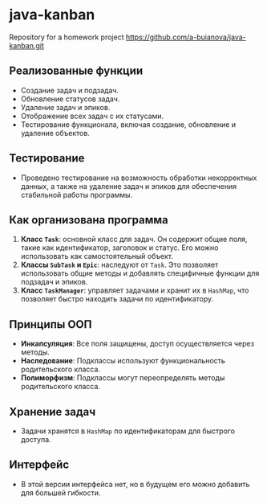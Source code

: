 # java-kanban
Repository for a homework project https://github.com/a-buianova/java-kanban.git

## Реализованные функции
- Создание задач и подзадач.
- Обновление статусов задач.
- Удаление задач и эпиков.
- Отображение всех задач с их статусами.
- Тестирование функционала, включая создание, обновление и удаление объектов.

## Тестирование
- Проведено тестирование на возможность обработки некорректных данных, а также на удаление задач и эпиков для обеспечения стабильной работы программы.

## Как организована программа
1. **Класс `Task`**: основной класс для задач. Он содержит общие поля, такие как идентификатор, заголовок и статус. Его можно использовать как самостоятельный объект.
2. **Классы `SubTask` и `Epic`**: наследуют от `Task`. Это позволяет использовать общие методы и добавлять специфичные функции для подзадач и эпиков.
3. **Класс `TaskManager`**: управляет задачами и хранит их в `HashMap`, что позволяет быстро находить задачи по идентификатору.

## Принципы ООП
- **Инкапсуляция**: Все поля защищены, доступ осуществляется через методы.
- **Наследование**: Подклассы используют функциональность родительского класса.
- **Полиморфизм**: Подклассы могут переопределять методы родительского класса.

## Хранение задач
- Задачи хранятся в `HashMap` по идентификаторам для быстрого доступа.

## Интерфейс
- В этой версии интерфейса нет, но в будущем его можно добавить для большей гибкости.